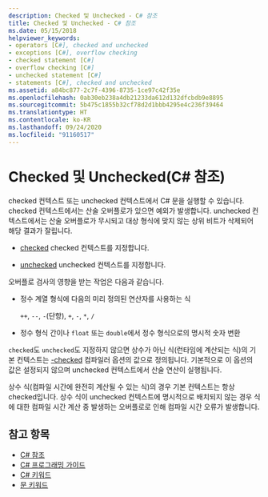 ```yaml
---
description: Checked 및 Unchecked - C# 참조
title: Checked 및 Unchecked - C# 참조
ms.date: 05/15/2018
helpviewer_keywords:
- operators [C#], checked and unchecked
- exceptions [C#], overflow checking
- checked statement [C#]
- overflow checking [C#]
- unchecked statement [C#]
- statements [C#], checked and unchecked
ms.assetid: a84bc877-2c7f-4396-8735-1ce97c42f35e
ms.openlocfilehash: 0ab30eb238a4db21233da612d132dfcbdb9e8895
ms.sourcegitcommit: 5b475c1855b32cf78d2d1bbb4295e4c236f39464
ms.translationtype: HT
ms.contentlocale: ko-KR
ms.lasthandoff: 09/24/2020
ms.locfileid: "91160517"
---
```

# <a name="checked-and-unchecked-c-reference"></a>Checked 및 Unchecked(C# 참조)

checked 컨텍스트 또는 unchecked 컨텍스트에서 C# 문을 실행할 수 있습니다. checked 컨텍스트에서는 산술 오버플로가 있으면 예외가 발생합니다. unchecked 컨텍스트에서는 산술 오버플로가 무시되고 대상 형식에 맞지 않는 상위 비트가 삭제되어 해당 결과가 잘립니다.  
  
- [checked](checked.md) checked 컨텍스트를 지정합니다.  
  
- [unchecked](unchecked.md) unchecked 컨텍스트를 지정합니다.  
  
 오버플로 검사의 영향을 받는 작업은 다음과 같습니다.  
  
- 정수 계열 형식에 다음의 미리 정의된 연산자를 사용하는 식  
  
     `++`, `--`, `-`(단항), `+`, `-`, `*`, `/`  
  
- 정수 형식 간이나 `float` 또는 `double`에서 정수 형식으로의 명시적 숫자 변환  
  
 `checked`도 `unchecked`도 지정하지 않으면 상수가 아닌 식(런타임에 계산되는 식)의 기본 컨텍스트는 [-checked](../compiler-options/checked-compiler-option.md) 컴파일러 옵션의 값으로 정의됩니다. 기본적으로 이 옵션의 값은 설정되지 않으며 unchecked 컨텍스트에서 산술 연산이 실행됩니다.

 상수 식(컴파일 시간에 완전히 계산될 수 있는 식)의 경우 기본 컨텍스트는 항상 checked입니다. 상수 식이 unchecked 컨텍스트에 명시적으로 배치되지 않는 경우 식에 대한 컴파일 시간 계산 중 발생하는 오버플로로 인해 컴파일 시간 오류가 발생합니다.
  
## <a name="see-also"></a>참고 항목

- [C# 참조](../index.md)
- [C# 프로그래밍 가이드](../../programming-guide/index.md)
- [C# 키워드](index.md)
- [문 키워드](statement-keywords.md)
